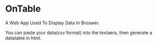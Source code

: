OnTable
=======

A Web App Used To Display Data In Broswer.

You can paste your data(csv format) into the textaera, then generate a datatable in html.
